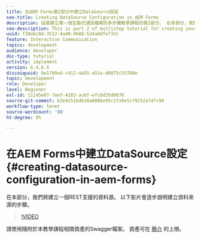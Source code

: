 ```yaml
---
title: 在AEM Forms第2部分中建立DataSource設定
seo-title: Creating DataSource Configuration in AEM Forms
description: 這是建立第一個互動式通訊檔案的多步驟教學課程的第2部分。 在本部分，我們將建立一個REST支援的資料源。  以下影片會逐步說明建立資料來源的步驟。
seo-description: This is part 2 of multistep tutorial for creating your first interactive communications document. In this part, we will create a REST backed data source.  The following video walks thru the steps to create the data source.
uuid: f20abc8d-3512-4a48-9688-524a0dfe732c
feature: Interactive Communication
topics: development
audience: developer
doc-type: tutorial
activity: implement
version: 6.4,6.5
discoiquuid: 0e1760ad-c412-4a55-a51a-d0875c55768e
topic: Development
role: Developer
level: Beginner
exl-id: 11145e87-7eef-4183-ac6f-efc8d35d0670
source-git-commit: b3e9251bdb18a008be95c1fa9e5c79252a74fc98
workflow-type: tm+mt
source-wordcount: '98'
ht-degree: 0%

---
```


# 在AEM Forms中建立DataSource設定{#creating-datasource-configuration-in-aem-forms}

在本部分，我們將建立一個REST支援的資料源。  以下影片會逐步說明建立資料來源的步驟。

>[!VIDEO](https://video.tv.adobe.com/v/22344?quality=12&learn=on)

請使用隨附於本教學課程相關資產的Swagger檔案。 資產可在 [簡介](introduction.md) 的上限。

